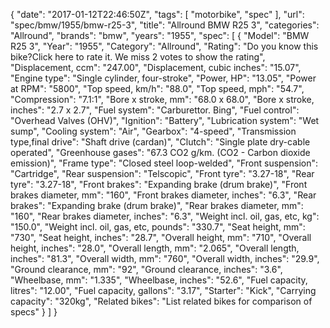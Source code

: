{
    "date": "2017-01-12T22:46:50Z",
    "tags": [
        "motorbike",
        "spec"
    ],
    "url": "spec\/bmw\/1955\/bmw-r25-3",
    "title": "Allround BMW R25 3",
    "categories": "Allround",
    "brands": "bmw",
    "years": "1955",
    "spec": [
        {
            "Model": "BMW R25 3",
            "Year": "1955",
            "Category": "Allround",
            "Rating": "Do you know this bike?Click here to rate it. We miss 2 votes to show the rating",
            "Displacement, ccm": "247.00",
            "Displacement, cubic inches": "15.07",
            "Engine type": "Single cylinder, four-stroke",
            "Power, HP": "13.05",
            "Power at RPM": "5800",
            "Top speed, km\/h": "88.0",
            "Top speed, mph": "54.7",
            "Compression": "7.1:1",
            "Bore x stroke, mm": "68.0 x 68.0",
            "Bore x stroke, inches": "2.7 x 2.7",
            "Fuel system": "Carburettor. Bing",
            "Fuel control": "Overhead Valves (OHV)",
            "Ignition": "Battery",
            "Lubrication system": "Wet sump",
            "Cooling system": "Air",
            "Gearbox": "4-speed",
            "Transmission type,final drive": "Shaft drive (cardan)",
            "Clutch": "Single plate dry-cable operated",
            "Greenhouse gases": "67.3 CO2 g\/km. (CO2 - Carbon dioxide emission)",
            "Frame type": "Closed steel loop-welded",
            "Front suspension": "Cartridge",
            "Rear suspension": "Telscopic",
            "Front tyre": "3.27-18",
            "Rear tyre": "3.27-18",
            "Front brakes": "Expanding brake (drum brake)",
            "Front brakes diameter, mm": "160",
            "Front brakes diameter, inches": "6.3",
            "Rear brakes": "Expanding brake (drum brake)",
            "Rear brakes diameter, mm": "160",
            "Rear brakes diameter, inches": "6.3",
            "Weight incl. oil, gas, etc, kg": "150.0",
            "Weight incl. oil, gas, etc, pounds": "330.7",
            "Seat height, mm": "730",
            "Seat height, inches": "28.7",
            "Overall height, mm": "710",
            "Overall height, inches": "28.0",
            "Overall length, mm": "2.065",
            "Overall length, inches": "81.3",
            "Overall width, mm": "760",
            "Overall width, inches": "29.9",
            "Ground clearance, mm": "92",
            "Ground clearance, inches": "3.6",
            "Wheelbase, mm": "1.335",
            "Wheelbase, inches": "52.6",
            "Fuel capacity, litres": "12.00",
            "Fuel capacity, gallons": "3.17",
            "Starter": "Kick",
            "Carrying capacity": "320kg",
            "Related bikes": "List related bikes for comparison of specs"
        }
    ]
}